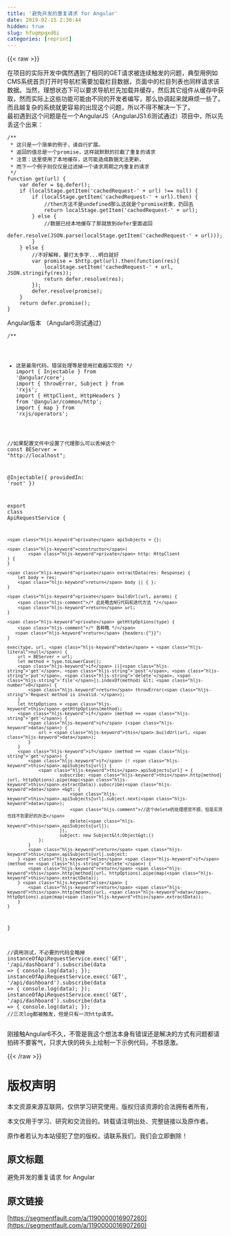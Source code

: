 ```yaml
---
title: '避免并发的重复请求 for Angular' 
date: 2019-02-15 2:30:44
hidden: true
slug: hfugmpqxd6i
categories: [reprint]
---
```


{{< raw >}}

                    
<p>在项目的实际开发中偶然遇到了相同的GET请求被连续触发的问题，典型用例如CMS系统首页打开时导航栏需要加载栏目数据，页面中的栏目列表也同样请求该数据。当然，理想状态下可以要求导航栏先加载并缓存，然后其它组件从缓存中获取，然而实际上这些功能可能由不同的开发者编写，那么协调起来就麻烦一些了。而且越复杂的系统就更容易的出现这个问题，所以不得不解决一下了。<br>最初遇到这个问题是在一个AngularJS（AngularJS1.6测试通过）项目中，所以先丢这个出来：</p>
<div class="widget-codetool" style="display:none;">
      <div class="widget-codetool--inner">
      <span class="selectCode code-tool" data-toggle="tooltip" data-placement="top" title="" data-original-title="全选"></span>
      <span type="button" class="copyCode code-tool" data-toggle="tooltip" data-placement="top" data-clipboard-text="/**
 * 这只是一个简单的例子，请自行扩展。
 * 返回的值总是一个promise，这样就默默的拦截了重复的请求
 * 注意：这里使用了本地缓存，这可能造成数据无法更新，
 * 而下一个例子则仅仅是过滤掉一个请求周期之内重复的请求
 */
function get(url) {
    var defer = $q.defer();
    if (localStage.getItem('cachedRequest-' + url) !== null) {
        if (localStage.getItem('cachedRequest-' + url).then) {
            //then方法不是undefined那么这就是个promise对象，扔回去
            return localStage.getItem('cachedRequest-' + url);
        } else {
            //数据已经本地缓存了那就放到defer里面返回
            defer.resolve(JSON.parse(localStage.getItem('cachedRequest-' + url)));
        }
    } else {
        //不好解释，要打太多字...明白就好
        var promise = $http.get(url).then(function(res){
            localStage.setItem('cachedRequest-' + url, JSON.stringify(res));
            return defer.resolve(res);
        });
        defer.resolve(promise);
    }
    return defer.promise();
}" title="" data-original-title="复制"></span>
      <span type="button" class="saveToNote code-tool" data-toggle="tooltip" data-placement="top" title="" data-original-title="放进笔记"></span>
      </div>
      </div><pre class="hljs qml"><code><span class="hljs-comment">/**
 * 这只是一个简单的例子，请自行扩展。
 * 返回的值总是一个promise，这样就默默的拦截了重复的请求
 * 注意：这里使用了本地缓存，这可能造成数据无法更新，
 * 而下一个例子则仅仅是过滤掉一个请求周期之内重复的请求
 */</span>
<span class="hljs-function"><span class="hljs-keyword">function</span> <span class="hljs-title">get</span>(<span class="hljs-params">url</span>) </span>{
    <span class="hljs-built_in">var</span> defer = $q.defer();
    <span class="hljs-keyword">if</span> (localStage.getItem(<span class="hljs-string">'cachedRequest-'</span> + <span class="hljs-built_in">url</span>) !== <span class="hljs-literal">null</span>) {
        <span class="hljs-keyword">if</span> (localStage.getItem(<span class="hljs-string">'cachedRequest-'</span> + <span class="hljs-built_in">url</span>).then) {
            <span class="hljs-comment">//then方法不是undefined那么这就是个promise对象，扔回去</span>
            <span class="hljs-keyword">return</span> localStage.getItem(<span class="hljs-string">'cachedRequest-'</span> + <span class="hljs-built_in">url</span>);
        } <span class="hljs-title">else</span> {
            <span class="hljs-comment">//数据已经本地缓存了那就放到defer里面返回</span>
            defer.resolve(<span class="hljs-built_in">JSON</span>.parse(localStage.getItem(<span class="hljs-string">'cachedRequest-'</span> + <span class="hljs-built_in">url</span>)));
        }
    } <span class="hljs-title">else</span> {
        <span class="hljs-comment">//不好解释，要打太多字...明白就好</span>
        <span class="hljs-built_in">var</span> promise = $http.get(<span class="hljs-built_in">url</span>).then(<span class="hljs-function"><span class="hljs-keyword">function</span>(<span class="hljs-params">res</span>)</span>{
            localStage.setItem(<span class="hljs-string">'cachedRequest-'</span> + <span class="hljs-built_in">url</span>, <span class="hljs-built_in">JSON</span>.stringify(res));
            <span class="hljs-keyword">return</span> defer.resolve(res);
        });
        defer.resolve(promise);
    }
    <span class="hljs-keyword">return</span> defer.promise();
}</code></pre>
<p>Angular版本 （Angular6测试通过）</p>
<div class="widget-codetool" style="display:none;">
      <div class="widget-codetool--inner">
      <span class="selectCode code-tool" data-toggle="tooltip" data-placement="top" title="" data-original-title="全选"></span>
      <span type="button" class="copyCode code-tool" data-toggle="tooltip" data-placement="top" data-clipboard-text="/**
 * 这是最简代码，错误处理等是使用拦截器实现的
 */
import { Injectable } from '@angular/core';
import { throwError, Subject } from 'rxjs';
import { HttpClient, HttpHeaders } from '@angular/common/http';
import { map } from 'rxjs/operators';

//如果配置文件中设置了代理那么可以丢掉这个
const BEServer = &quot;http://localhost&quot;;

@Injectable({
    providedIn: 'root'
})

export class ApiRequestService {

    private apiSubjects = {};
    
    constructor(
            private http: HttpClient
    ) {
    }
    
    private extractData(res: Response) {
        let body = res;
        return body || { };
    }
    
    private buildUrl(url, params) {
        /* 此处略去N行代码和迭代方法 */
        return url;
    }
    
    private getHttpOptions(type) {
        /* 各种略 */
       return {headers:{"}}";
    }
    
    exec(type, url, data = null) {
        url = BEServer + url;
        let method = type.toLowerCase();
        if ((['get', 'post', 'put', 'delete', 'file']).indexOf(method) < 0) {
            return throwError('Request method is invalid.');
        }
        let httpOptions = this.getHttpOptions(method);
        if (method == 'get') {
            if (data) {
                url = this.buildUrl(url, data);
            }
        }
        if (method == 'get') {
            if (! this.apiSubjects[url]) {
                this.apiSubjects[url] = {
                        subscribe: this.http[method](url, httpOptions).pipe(map(this.extractData)).subscribe(data => {
                            this.apiSubjects[url].subject.next(data);
                            //这个delete的处理感觉不顺，但是实测也找不到更好的办法
                            delete(this.apiSubjects[url]);
                        }), 
                        subject: new Subject<Object>()
                };
            }
            return this.apiSubjects[url].subject;
        } else if (method == 'delete') {
            return this.http[method](url, httpOptions).pipe(map(this.extractData));
        } else {
            return this.http[method](url, data, httpOptions).pipe(map(this.extractData));
        }
    }
}

//调用测试，不必要的代码全略掉
instanceOfApiRequestService.exec('GET', '/api/dashboard').subscribe(data => {
    console.log(data);
});
instanceOfApiRequestService.exec('GET', '/api/dashboard').subscribe(data => {
    console.log(data);
});
instanceOfApiRequestService.exec('GET', '/api/dashboard').subscribe(data => {
    console.log(data);
});
//三次log都被触发，但是只有一次http请求。" title="" data-original-title="复制"></span>
      <span type="button" class="saveToNote code-tool" data-toggle="tooltip" data-placement="top" title="" data-original-title="放进笔记"></span>
      </div>
      </div><pre class="hljs kotlin"><code><span class="hljs-comment">/**
 * 这是最简代码，错误处理等是使用拦截器实现的
 */</span>
<span class="hljs-keyword">import</span> { Injectable } from <span class="hljs-string">'@angular/core'</span>;
<span class="hljs-keyword">import</span> { throwError, Subject } from <span class="hljs-string">'rxjs'</span>;
<span class="hljs-keyword">import</span> { HttpClient, HttpHeaders } from <span class="hljs-string">'@angular/common/http'</span>;
<span class="hljs-keyword">import</span> { map } from <span class="hljs-string">'rxjs/operators'</span>;

<span class="hljs-comment">//如果配置文件中设置了代理那么可以丢掉这个</span>
const BEServer = <span class="hljs-string">"http://localhost"</span>;

<span class="hljs-meta">@Injectable({
    providedIn: <span class="hljs-meta-string">'root'</span>
})</span>

export <span class="hljs-class"><span class="hljs-keyword">class</span> <span class="hljs-title">ApiRequestService</span> </span>{

    <span class="hljs-keyword">private</span> apiSubjects = {};
    
    <span class="hljs-keyword">constructor</span>(
            <span class="hljs-keyword">private</span> http: HttpClient
    ) {
    }
    
    <span class="hljs-keyword">private</span> extractData(res: Response) {
        let body = res;
        <span class="hljs-keyword">return</span> body || { };
    }
    
    <span class="hljs-keyword">private</span> buildUrl(url, params) {
        <span class="hljs-comment">/* 此处略去N行代码和迭代方法 */</span>
        <span class="hljs-keyword">return</span> url;
    }
    
    <span class="hljs-keyword">private</span> getHttpOptions(type) {
        <span class="hljs-comment">/* 各种略 */</span>
       <span class="hljs-keyword">return</span> {headers:{"}}";
    }
    
    exec(type, url, <span class="hljs-keyword">data</span> = <span class="hljs-literal">null</span>) {
        url = BEServer + url;
        let method = type.toLowerCase();
        <span class="hljs-keyword">if</span> (([<span class="hljs-string">'get'</span>, <span class="hljs-string">'post'</span>, <span class="hljs-string">'put'</span>, <span class="hljs-string">'delete'</span>, <span class="hljs-string">'file'</span>]).indexOf(method) &lt; <span class="hljs-number">0</span>) {
            <span class="hljs-keyword">return</span> throwError(<span class="hljs-string">'Request method is invalid.'</span>);
        }
        let httpOptions = <span class="hljs-keyword">this</span>.getHttpOptions(method);
        <span class="hljs-keyword">if</span> (method == <span class="hljs-string">'get'</span>) {
            <span class="hljs-keyword">if</span> (<span class="hljs-keyword">data</span>) {
                url = <span class="hljs-keyword">this</span>.buildUrl(url, <span class="hljs-keyword">data</span>);
            }
        }
        <span class="hljs-keyword">if</span> (method == <span class="hljs-string">'get'</span>) {
            <span class="hljs-keyword">if</span> (! <span class="hljs-keyword">this</span>.apiSubjects[url]) {
                <span class="hljs-keyword">this</span>.apiSubjects[url] = {
                        subscribe: <span class="hljs-keyword">this</span>.http[method](url, httpOptions).pipe(map(<span class="hljs-keyword">this</span>.extractData)).subscribe(<span class="hljs-keyword">data</span> =&gt; {
                            <span class="hljs-keyword">this</span>.apiSubjects[url].subject.next(<span class="hljs-keyword">data</span>);
                            <span class="hljs-comment">//这个delete的处理感觉不顺，但是实测也找不到更好的办法</span>
                            delete(<span class="hljs-keyword">this</span>.apiSubjects[url]);
                        }), 
                        subject: new Subject&lt;Object&gt;()
                };
            }
            <span class="hljs-keyword">return</span> <span class="hljs-keyword">this</span>.apiSubjects[url].subject;
        } <span class="hljs-keyword">else</span> <span class="hljs-keyword">if</span> (method == <span class="hljs-string">'delete'</span>) {
            <span class="hljs-keyword">return</span> <span class="hljs-keyword">this</span>.http[method](url, httpOptions).pipe(map(<span class="hljs-keyword">this</span>.extractData));
        } <span class="hljs-keyword">else</span> {
            <span class="hljs-keyword">return</span> <span class="hljs-keyword">this</span>.http[method](url, <span class="hljs-keyword">data</span>, httpOptions).pipe(map(<span class="hljs-keyword">this</span>.extractData));
        }
    }
}

<span class="hljs-comment">//调用测试，不必要的代码全略掉</span>
instanceOfApiRequestService.exec(<span class="hljs-string">'GET'</span>, <span class="hljs-string">'/api/dashboard'</span>).subscribe(<span class="hljs-keyword">data</span> =&gt; {
    console.log(<span class="hljs-keyword">data</span>);
});
instanceOfApiRequestService.exec(<span class="hljs-string">'GET'</span>, <span class="hljs-string">'/api/dashboard'</span>).subscribe(<span class="hljs-keyword">data</span> =&gt; {
    console.log(<span class="hljs-keyword">data</span>);
});
instanceOfApiRequestService.exec(<span class="hljs-string">'GET'</span>, <span class="hljs-string">'/api/dashboard'</span>).subscribe(<span class="hljs-keyword">data</span> =&gt; {
    console.log(<span class="hljs-keyword">data</span>);
});
<span class="hljs-comment">//三次log都被触发，但是只有一次http请求。</span></code></pre>
<p>刚接触Angular6不久，不管是我这个想法本身有错误还是解决的方式有问题都请拍砖不要客气，只求大侠的砖头上绘制一下示例代码，不胜感激。</p>

                
{{< /raw >}}

# 版权声明
本文资源来源互联网，仅供学习研究使用，版权归该资源的合法拥有者所有，

本文仅用于学习、研究和交流目的。转载请注明出处、完整链接以及原作者。

原作者若认为本站侵犯了您的版权，请联系我们，我们会立即删除！

## 原文标题
避免并发的重复请求 for Angular

## 原文链接
[https://segmentfault.com/a/1190000016907260](https://segmentfault.com/a/1190000016907260)


